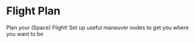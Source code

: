 # Flight Plan
Plan your (Space) Flight! Set up useful maneuver nodes to get you where you want to be